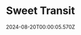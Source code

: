 ---
title: "Sweet Transit"
id: 1612770
date: 2024-08-20T00:00:05.570Z
link: games/steam/recent/sweet-transit
image: http://media.steampowered.com/steamcommunity/public/images/apps/1612770/8cba60c1246f5adb3ddf4cb75ffd953c10a34f55.jpg
playtime_2weeks: 163
playtime_forever: 500
playtime_windows_forever: 0
playtime_mac_forever: 0
playtime_linux_forever: 500
playtime_deck_forever: 500
---